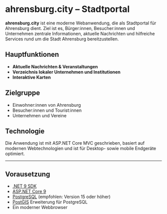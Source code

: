# ahrensburg.city – Stadtportal

**ahrensburg.city** ist eine moderne Webanwendung, die als Stadtportal für Ahrensburg dient. Ziel ist es, Bürger:innen, Besucher:innen und Unternehmen zentrale Informationen, aktuelle Nachrichten und hilfreiche Services rund um die Stadt Ahrensburg bereitzustellen.

## Hauptfunktionen

- **Aktuelle Nachrichten & Veranstaltungen**
- **Verzeichnis lokaler Unternehmen und Institutionen**
- **Interaktive Karten**

## Zielgruppe

- Einwohner:innen von Ahrensburg
- Besucher:innen und Tourist:innen
- Unternehmen und Vereine

## Technologie

Die Anwendung ist mit ASP.NET Core MVC geschrieben, basiert auf modernen Webtechnologien und ist für Desktop- sowie mobile Endgeräte optimiert.

---
## Vorausetzung

- [.NET 9 SDK](https://dotnet.microsoft.com/download/dotnet/9.0)
- [ASP.NET Core 9](https://learn.microsoft.com/aspnet/core)
- [PostgreSQL](https://www.postgresql.org/) (empfohlen: Version 15 oder höher)
- [PostGIS](https://postgis.net/) Erweiterung für PostgreSQL
- Ein moderner Webbrowser
